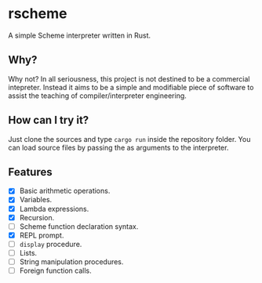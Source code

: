 # rscheme
A simple Scheme interpreter written in Rust.

## Why?
Why not? In all seriousness, this project is not destined to be a commercial intepreter. Instead it aims to be a
simple and modifiable piece of software to assist the teaching of compiler/interpreter engineering.

## How can I try it?
Just clone the sources and type `cargo run` inside the repository folder. You can load source files by passing the as arguments to the interpreter.

## Features
- [x] Basic arithmetic operations.
- [x] Variables.
- [x] Lambda expressions.
- [x] Recursion.
- [ ] Scheme function declaration syntax.
- [x] REPL prompt.
- [ ] `display` procedure.
- [ ] Lists.
- [ ] String manipulation procedures.
- [ ] Foreign function calls.
